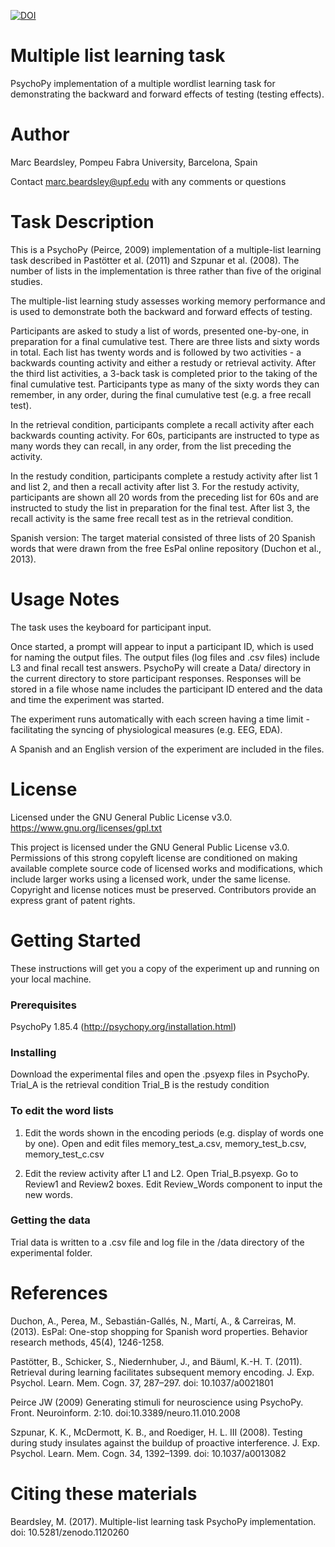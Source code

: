 [![DOI](https://zenodo.org/badge/114890430.svg)](https://zenodo.org/badge/latestdoi/114890430)


# Multiple list learning task
PsychoPy implementation of a multiple wordlist learning task for demonstrating the backward and forward effects of testing (testing effects).

# Author
Marc Beardsley, Pompeu Fabra University, Barcelona, Spain

Contact marc.beardsley@upf.edu with any comments or questions

# Task Description
This is a PsychoPy (Peirce, 2009) implementation of a multiple-list learning task described in Pastötter et al. (2011) and Szpunar et al. (2008). The number of lists in the implementation is three rather than five of the original studies.

The multiple-list learning study assesses working memory performance and is used to demonstrate both the backward and forward effects of testing.

Participants are asked to study a list of words, presented one-by-one, in preparation for a final cumulative test. There are three lists and sixty words in total. Each list has twenty words and is followed by two activities - a backwards counting activity and either a restudy or retrieval activity. After the third list activities, a 3-back task is completed prior to the taking of the final cumulative test. Participants type as many of the sixty words they can remember, in any order, during the final cumulative test (e.g. a free recall test).

In the retrieval condition, participants complete a recall activity after each backwards counting activity. For 60s, participants are instructed to type as many words they can recall, in any order, from the list preceding the activity.

In the restudy condition, participants complete a restudy activity after list 1 and list 2, and then a recall activity after list 3. For the restudy activity, participants are shown all 20 words from the preceding list for 60s and are instructed to study the list in preparation for the final test. After list 3, the recall activity is the same free recall test as in the retrieval condition.

Spanish version: The target material consisted of three lists of 20 Spanish words that were drawn from the free EsPal online repository (Duchon et al., 2013).

# Usage Notes
The task uses the keyboard for participant input. 

Once started, a prompt will appear to input a participant ID, which is used for naming the output files. The output files (log files and .csv files) include L3 and final recall test answers. PsychoPy will create a Data/ directory in the current directory to store participant responses. Responses will be stored in a file whose name includes the participant ID entered and the data and time the experiment was started.

The experiment runs automatically with each screen having a time limit - facilitating the syncing of physiological measures (e.g. EEG, EDA).

A Spanish and an English version of the experiment are included in the files. 

# License
Licensed under the GNU General Public License v3.0.
https://www.gnu.org/licenses/gpl.txt 

This project is licensed under the GNU General Public License v3.0.
Permissions of this strong copyleft license are conditioned on making available complete source code of licensed works and modifications, which include larger works using a licensed work, under the same license. Copyright and license notices must be preserved. Contributors provide an express grant of patent rights.

# Getting Started
These instructions will get you a copy of the experiment up and running on your local machine.

### Prerequisites
PsychoPy 1.85.4 (http://psychopy.org/installation.html)

### Installing
Download the experimental files and open the .psyexp files in PsychoPy.
Trial_A is the retrieval condition
Trial_B is the restudy condition

### To edit the word lists
1. Edit the words shown in the encoding periods (e.g. display of words one by one). Open and edit files memory_test_a.csv, memory_test_b.csv, memory_test_c.csv

2. Edit the review activity after L1 and L2. Open Trial_B.psyexp. Go to Review1 and Review2 boxes. Edit Review_Words component to input the new words. 

### Getting the data
Trial data is written to a .csv file and log file in the /data directory of the experimental folder.

# References
Duchon, A., Perea, M., Sebastián-Gallés, N., Martí, A., & Carreiras, M. (2013). EsPal: One-stop shopping for Spanish word properties. Behavior research methods, 45(4), 1246-1258.

Pastötter, B., Schicker, S., Niedernhuber, J., and Bäuml, K.-H. T. (2011). Retrieval during learning facilitates subsequent memory encoding. J. Exp. Psychol. Learn. Mem. Cogn. 37, 287–297. doi: 10.1037/a0021801

Peirce JW (2009) Generating stimuli for neuroscience using PsychoPy. Front. Neuroinform. 2:10. doi:10.3389/neuro.11.010.2008

Szpunar, K. K., McDermott, K. B., and Roediger, H. L. III (2008). Testing during study insulates against the buildup of proactive interference. J. Exp. Psychol. Learn. Mem. Cogn. 34, 1392–1399. doi: 10.1037/a0013082

# Citing these materials
Beardsley, M. (2017). Multiple-list learning task PsychoPy implementation. doi: 10.5281/zenodo.1120260
